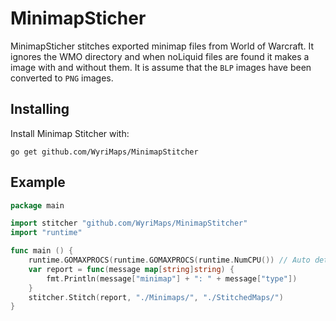 MinimapSticher
==============

MinimapSticher stitches exported minimap files from World of Warcraft. It ignores the WMO directory and when noLiquid files are found it makes a image with and without them. It is assume that the `BLP` images have been converted to `PNG` images.

## Installing

Install Minimap Stitcher with:

    go get github.com/WyriMaps/MinimapStitcher

## Example

```go
package main

import stitcher "github.com/WyriMaps/MinimapStitcher"
import "runtime"

func main () {
    runtime.GOMAXPROCS(runtime.GOMAXPROCS(runtime.NumCPU()) // Auto detects the number of cores to use
    var report = func(message map[string]string) {
		fmt.Println(message["minimap"] + ": " + message["type"])
	}
	stitcher.Stitch(report, "./Minimaps/", "./StitchedMaps/")
}

```

